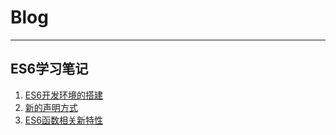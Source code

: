 # Blog
--- ---
## ES6学习笔记
1. [ES6开发环境的搭建](https://github.com/lppking/Blog/blob/master/ES6/ES6%E5%BC%80%E5%8F%91%E7%8E%AF%E5%A2%83%E7%9A%84%E6%90%AD%E5%BB%BA.md)
2. [新的声明方式](https://github.com/lppking/Blog/blob/master/ES6/%E6%96%B0%E7%9A%84%E5%A3%B0%E6%98%8E%E6%96%B9%E5%BC%8F.md)
3. [ES6函数相关新特性]()
